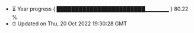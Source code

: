 - ⏳ Year progress { ████████████████████████▁▁▁▁▁▁ } 80.22 %
- ⏰ Updated on Thu, 20 Oct 2022 19:30:28 GMT

